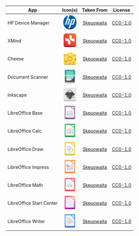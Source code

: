 | App                      | Icon(s)                                                                                | Taken From                                                    | License                                   |
| ------------------------ |:--------------------------------------------------------------------------------------:|:-------------------------------------------------------------:|:-----------------------------------------:|
| HP Device Manager        | <img title="" src="regular/hp_logo.svg" alt="" width="48">                             | [Skeuowaita](https://github.com/Frostbitten-jello/Skeuowaita) | [CC0-1.0](licenses/Skeuowaita/CC0-1.0.md) |
| XMind                    | <img title="" src="regular/net.xmind.XMind.svg" alt="" width="48">                     | [Skeuowaita](https://github.com/Frostbitten-jello/Skeuowaita) | [CC0-1.0](licenses/Skeuowaita/CC0-1.0.md) |
| Cheese                   | <img title="" src="regular/org.gnome.Cheese.svg" alt="" width="48">                    | [Skeuowaita](https://github.com/Frostbitten-jello/Skeuowaita) | [CC0-1.0](licenses/Skeuowaita/CC0-1.0.md) |
| Document Scanner         | <img title="" src="regular/org.gnome.SimpleScan.svg" alt="" width="48">                | [Skeuowaita](https://github.com/Frostbitten-jello/Skeuowaita) | [CC0-1.0](licenses/Skeuowaita/CC0-1.0.md) |
| Inkscape                 | <img title="" src="regular/org.inkscape.Inkscape.svg" alt="" width="48">               | [Skeuowaita](https://github.com/Frostbitten-jello/Skeuowaita) | [CC0-1.0](licenses/Skeuowaita/CC0-1.0.md) |
| LibreOffice Base         | <img title="" src="regular/org.libreoffice.LibreOffice.base.svg" alt="" width="48">    | [Skeuowaita](https://github.com/Frostbitten-jello/Skeuowaita) | [CC0-1.0](licenses/Skeuowaita/CC0-1.0.md) |
| LibreOffice Calc         | <img title="" src="regular/org.libreoffice.LibreOffice.calc.svg" alt="" width="48">    | [Skeuowaita](https://github.com/Frostbitten-jello/Skeuowaita) | [CC0-1.0](licenses/Skeuowaita/CC0-1.0.md) |
| LibreOffice Draw         | <img title="" src="regular/org.libreoffice.LibreOffice.draw.svg" alt="" width="48">    | [Skeuowaita](https://github.com/Frostbitten-jello/Skeuowaita) | [CC0-1.0](licenses/Skeuowaita/CC0-1.0.md) |
| LibreOffice Impress      | <img title="" src="regular/org.libreoffice.LibreOffice.impress.svg" alt="" width="48"> | [Skeuowaita](https://github.com/Frostbitten-jello/Skeuowaita) | [CC0-1.0](licenses/Skeuowaita/CC0-1.0.md) |
| LibreOffice Math         | <img title="" src="regular/org.libreoffice.LibreOffice.math.svg" alt="" width="48">    | [Skeuowaita](https://github.com/Frostbitten-jello/Skeuowaita) | [CC0-1.0](licenses/Skeuowaita/CC0-1.0.md) |
| LibreOffice Start Center | <img title="" src="regular/org.libreoffice.LibreOffice.svg" alt="" width="48">         | [Skeuowaita](https://github.com/Frostbitten-jello/Skeuowaita) | [CC0-1.0](licenses/Skeuowaita/CC0-1.0.md) |
| LibreOffice Writer       | <img title="" src="regular/org.libreoffice.LibreOffice.writer.svg" alt="" width="48">  | [Skeuowaita](https://github.com/Frostbitten-jello/Skeuowaita) | [CC0-1.0](licenses/Skeuowaita/CC0-1.0.md) |
